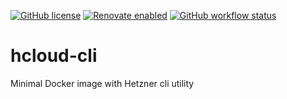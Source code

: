[![GitHub license](https://img.shields.io/github/license/rwunderer/hcloud-cli.svg)](https://github.com/rwunderer/hcloud-cli/blob/main/LICENSE)
<a href="https://renovatebot.com"><img alt="Renovate enabled" src="https://img.shields.io/badge/renovate-enabled-brightgreen.svg?style=flat-square"></a>
<a href="https://github.com/rwunderer/hcloud-cli/actions"><img alt="GitHub workflow status" src="https://img.shields.io/github/actions/workflow/status/rwunderer/hcloud-cli/build.yml?style=flat-square"></a>

# hcloud-cli
Minimal Docker image with Hetzner cli utility

